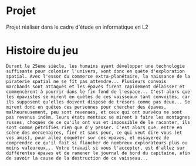 # Projet
Projet réaliser dans le cadre d'étude en informatique en L2

# Histoire du jeu
    Durant le 25ème siècle, les humains ayant développer une technologie suffisante pour colonier l'univers, vont donc en quète d'exploration spatial. Avec l'essor du commerce extra-planétaire, la naissance de la piraterie spatial ne se fît pas attendre... Plusieurs convois marchands sont attaqués et les épaves firent rapidement délaisser et commencèrent à pourrir dans le fin fond de l'espace... C'est alors que les épavistes se mirent en quêtes de ces vaisseaux tant convoités, car ils supposent qu'elles doivent disposé de trésors comme pas deux... Se mirent donc en quêtes ces personnes pour chercher des épaves, malheureusement, peu sont revenues, et ceux qui ont survécu ne sont pas revenus indèm, leurs états mentaux se mirent à faire les montagnes russes, choqués de ce qu'ils ont vus et impossible de le raconter, ils sont comme pétrifiés rien que d'y penser. C'est alors que, entre en scène des mercenaires, fier et sans peur, ce qui veut dire vous (et vos amis), pour allez enquêter sur ces épaves, et essayerez de comprendre ce qu'il fait si flancher de nombreux explorateurs plus ou moins valeureux... Votre travail si vous l'accepter, est d'allez sur différentes épaves et de ramener le journal de bord du capitaine, afin de savoir la cause de la destruction de ce vaisseau...
